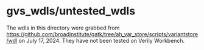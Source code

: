 # gvs_wdls/untested_wdls

The wdls in this directory were grabbed from https://github.com/broadinstitute/gatk/tree/ah_var_store/scripts/variantstore/wdl on July 17, 2024. They have not been tested on Verily Workbench.
